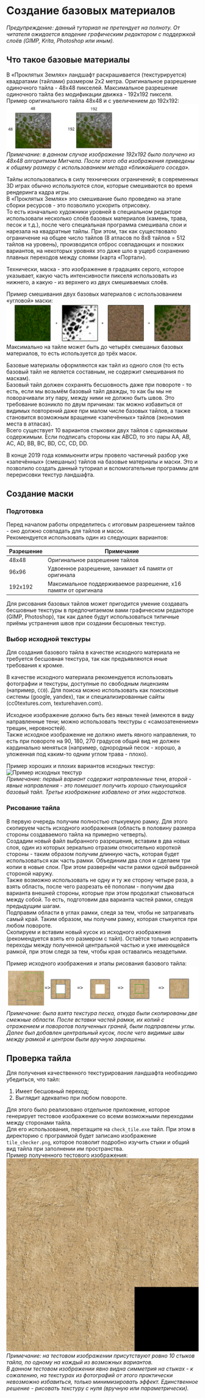 # Создание базовых материалов  
*Предупреждение: данный туториал не претендует на полноту. От читателя ожидается владение графическим редактором с поддержкой слоёв (GIMP, Krita, Photoshop или иным).*

## Что такое базовые материалы  
В «Проклятых Землях» ландшафт раскрашивается (текстурируется) квадратами (тайлами) размером 2х2 метра. Оригинальное разрешение одиночного тайла - 48х48 пикселей. Максимальное разрешение одиночного тайла без модификации движка - 192х192 пикселя.  
Пример оригинального тайла 48х48 и с увеличением до 192х192:  
![Пример тайла 48х48](images/create_mask_1.png)  
*Примечание: в данном случае изображение 192х192 было получено из 48х48 алгоритмом Митчела. После этого оба изображения приведены к общему размеру с использованием метода «ближайшего соседа».*

Тайлы использовались в силу технических ограничений; в современных 3D играх обычно используются слои, которые смешиваются во время рендеринга кадра игры.  
В «Проклятых Землях» это смешивание было проведено на этапе сборки ресурсов - это позволило ускорить отрисовку.  
То есть изначально художники уровней в специальном редакторе использовали несколько слоёв базовых материалов (камень, трава, песок и т.д.), после чего специальная программа смешивала слои и нарезала на квадратные тайлы. При этом, так как существовало ограничение на общее число тайлов (8 атласов по 8х8 тайлов = 512 тайлов на уровень), производился отброс совпадающих и похожих вариантов, на некоторых уровнях это даже шло в ущерб сохранению плавных переходов между слоями (карта «Портал»).

Технически, маска - это изображение в градациях серого, которое указывает, какую часть интенсивности пикселя использовать из нижнего, а какую - из верхнего из двух смешиваемых слоёв.

Пример смешивания двух базовых материалов с использованием «угловой» маски:  
![Пример смешивания с маской](images/create_mask_2.png)  
Максимально на тайле может быть до четырёх смешаных базовых материалов, то есть используется до трёх масок.

Базовые материалы оформляются как тайл из одного слоя (то есть базовый тайл не является составным, не содержит смешивания по маскам).  
Базовый тайл должен сохранять бесшовность даже при повороте - то есть, если мы возьмём базовый тайл дважды, то как бы мы не поворачивали эту пару, между ними не должно быть швов. Это требование возникло по двум причинам: так можно избавиться от видимых повторений даже при малом числе базовых тайлов, а также становится возможным вращение «запечённых» тайлов (экономия места в атласах).  
Всего существует 10 вариантов стыковки двух тайлов с одинаковым содержимым. Если подписать стороны как ABCD, то это пары AA, AB, AC, AD, BB, BC, BD, CC, CD, DD.  

В конце 2019 года коммьюнити игры провело частичный разбор уже «запечённых» (смешаных) тайлов на базовые материалы и маски. Это и позволило создать данный туториал и вспомогательные программы для перерисовки текстур ландшафта.

## Создание маски  
### Подготовка  
Перед началом работы определитесь с итоговым разрешением тайлов - оно должно совпадать для тайлов и масок.  
Рекомендуется использовать один из следующих вариантов:  

| Разрешение | Примечание |  
| --- | --- |  
| 48х48 | Оригинальное разрешение тайлов |  
| 96х96 | Удвоенное разрешение, занимает х4 памяти от оригинала |  
| 192х192 | Максимальное поддерживаемое разрешение, х16 памяти от оригинала |  

Для рисования базовых тайлов может пригодится умение создавать бесшовные текстуры в предпочитаемом вами графическом редакторе (GIMP, Photoshop), так как далее будут использоваться типичные приёмы устранения швов при создании бесшовных текстур.

### Выбор исходной текстуры  
Для создания базового тайла в качестве исходного материала не требуется бесшовная текстура, так как предъявляются иные требования к кромке.

В качестве исходного материала рекомендуется использовать фотографии и текстуры, доступные по свободным лицензиям (например, `CC0`). Для поиска можно использовать как поисковые системы (google, yandex), так и специализированные сайты (cc0textures.com, texturehaven.com).

Исходное изображение должно быть без явных теней (имеются в виду направленные тени; можно использовать текстуры с «самозатенением» трещин, неровностей).  
Также исходное изображение не должно иметь явного направления, то есть при повороте на 90, 180, 270 градусов общий вид не должен кардинально меняться (например, однородный песок - хорошо, а уложенная под каким-то одним углом трава - плохо).

Пример хороших и плохих вариантов исходных текстур:  
![Пример исходных текстур](images/create_base_1.png)  
*Примечание: первый вариант содержит направленные тени, второй - явные направления - это помешает получить хорошо стыкующийся базовый тайл. Третье изображение избавлено от этих недостатков.*

### Рисование тайла  
В первую очередь получим полностью стыкуемую рамку. Для этого скопируем часть исходного изображения (область в половину размера стороны создаваемого тайла на примерно четверть).  
Создадим новый файл выбранного разрешения, вставим в два новых слоя, один из которых зеркально отразим относительно короткой стороны - таким образом получим длинную часть, которая будет использоваться как часть рамки. Объединим два слоя и сделаем три копии в новые слои. При этом развернём части рамки одной выбранной стороной наружу.  
Также возможно использовать не одну и ту же сторону четыре раза, а взять область, после чего разрезать её пополам - получим два варианта внешней стороны, которые при этом продолжат стыковаться между собой. То есть, подготовим два варианта частей рамки, следуя предыдущим шагам.  
Подправим области в углах рамки, следя за тем, чтобы не затрагивать самый край. Таким образом, мы получим рамку, которая стыкуется при любом повороте.  
Скопируем и вставим новый кусок из исходного изображения (рекомендуется взять его размером с тайл). Остаётся только исправить переходы между полученной центральной частью и уже имеющейся рамкой, при этом следя за тем, чтобы края оставались незадетыми.

Пример исходного изображения и этапы рисования базового тайла:  
![Рисование тайла](images/create_base_2.png)  
*Примечание: была взята текстура песка, откуда были скопированы две смежные области. После вставки частей рамки, их копий с отражением и поворотов полученных граней, были подправлены углы. Далее был добавлен центральный кусок, после чего видимые швы между рамкой и центром были вручную закрашены.*

## Проверка тайла  
Для получения качественного текстурирования ландшафта необходимо убедиться, что тайл:  

1. Имеет бесшовный переход;  
2. Выглядит адекватно при любом повороте.  

Для этого было реализовано отдельное приложение, которое генерирует тестовое изображение со всеми возможными переходами между сторонами тайла.  
Для его использования, перетащите на `check_tile.exe` тайл. При этом в директорию с программой будет записано изображение `tile_checker.png`, которое позволит подробно изучить стыки и общий вид тайла при заполнении им пространства.  
Пример полученного тестового изображения:  
![Тест тайлинга](images/create_base_3.png)  
*Примечание: на тестовом изображении присутствуют ровно 10 стыков тайла, по одному на каждый из возможных вариантов.  
В данном тестовом изображении явно видна симметрия на стыках - к сожалению, на текстурах из фотографий от этого практически невозможно избавиться, только минимизировать эффект. Единственное решение - рисовать текстуру с нуля (вручную или параметрически).*
